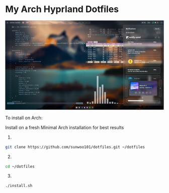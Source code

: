 # My Arch Hyprland Dotfiles

![Demo](demo.png)

To install on Arch:

Install on a fresh Minimal Arch installation for best results

1.
```bash
git clone https://github.com/sunwoo101/dotfiles.git ~/dotfiles
```

2.
```bash
cd ~/dotfiles
```

3.
```bash
./install.sh
```
